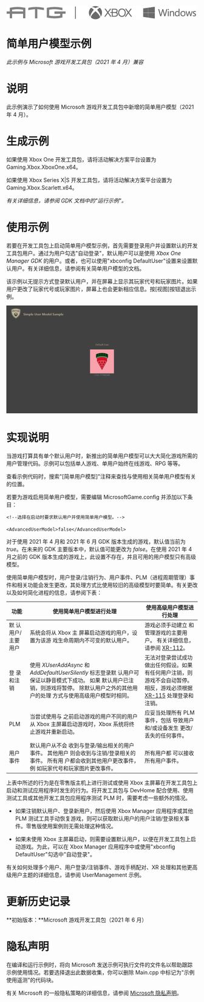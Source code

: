   ![](./media/image1.png)

#   简单用户模型示例

*此示例与 Microsoft 游戏开发工具包（2021 年 4 月）兼容*

# 

# 说明

此示例演示了如何使用 Microsoft 游戏开发工具包中新增的简单用户模型（2021
年 4 月）。

# 生成示例

如果使用 Xbox One 开发工具包，请将活动解决方案平台设置为
Gaming.Xbox.XboxOne.x64。

如果使用 Xbox Series X|S 开发工具包，请将活动解决方案平台设置为
Gaming.Xbox.Scarlett.x64。

*有关详细信息，请参阅 GDK 文档中的"*运行示例"*。*

# 使用示例

若要在开发工具包上启动简单用户模型示例，首先需要登录用户并设置默认的开发工具包用户。通过为用户勾选"自动登录"，默认用户可以是使用
*Xbox One Manager GDK* 的用户。或者，也可以使用"xbconfig
DefaultUser"设置来设置默认用户。有关详细信息，请参阅有关简单用户模型的文档。

该示例以无提示方式登录默认用户，并在屏幕上显示其玩家代号和玩家图片。如果用户更改了玩家代号或玩家图片，屏幕上也会更新相应信息。按\[视图\]按钮退出示例。

![Graphical user interface, application Description automatically generated](./media/image3.png)

# 实现说明

当游戏打算具有单个默认用户时，新推出的简单用户模型可以大大简化游戏所需的用户管理代码。示例可以包括单人游戏、单用户始终在线游戏、RPG
等等。

查看示例代码时，搜索"\[简单用户模型\]"注释来查找与使用相关简单用户模型有关的位置。

若要为游戏启用简单用户模型，需要编辑 MicrosoftGame.config
并添加以下条目：

```
<!--选择在启动时要求默认用户并使用简单用户模型。-->

<AdvancedUserModel>false</AdvancedUserModel>
```

对于使用 2021 年 4 月和 2021 年 6 月 GDK 版本生成的游戏，默认值当前为
*true*。在未来的 GDK 主要版本中，默认值可能更改为 *false*。在使用 2021
年 4 月之前的 GDK
版本生成的游戏上，此设置不存在，并且可用的用户模型只有高级模型。

使用简单用户模型时，用户登录/注销行为、用户事件、PLM（进程周期管理）事件和相关功能会发生更改，其处理方式比使用较旧的高级模型时要简单。有关更改以及如何简化进程的信息，请参阅下表：

| 功能  |  使用简单用户模型进行处理  |  使用高级用户模型进行处理 |
|----------|---------------------------------|------------------------|
| 默 认用户/ 主要用户  |  系统会将从 Xbox 主 屏幕启动游戏的用户，设置为该游 戏生命周期内不可变的默认用户。  |  游戏必须手动建立 和管理游戏的主要用户。 有关详细信息，请参阅 [XR-112](https://developer.microsoft.com/en-us/games/xbox/partner/xr112)。 |
| 登 录和注销  |  使用 *XUserAddAsync* 和 *AddDefaultUserSilently* 标志登录默 认用户可保证以静音模式下成功。 如果 默认用户已注销，则游戏将暂停。 除默认用户之外的其他用户的处理 方式与使用高级用户模型时相同。  | 无法对登录尝试成功做出任何假设。如果有任何用户注销，则游戏不会自动暂停。相反，游戏必须根据[XR-115](https://developer.microsoft.com/en-us/games/xbox/partner/xr115) 处理登录和注销。       |
| PLM  |  当尝试使用与 之前启动游戏的用户不同的用户从 Xbox 主屏幕启动游戏时，Xbox 系统将终止游戏并重新启动。 |  应妥当处理所有 PLM 事件，包括 导致用户和/或设备发生 更改/丢失的任何事件。  |
| 用户事件  |  默认用户从不会 收到与登录/输出相关的用户事件。 其他用户 则会收到与注销/登录相关的事件。 所有用 户都会收到其他用户更改事件，例 如玩家代号和玩家图片更改事件。 |  所有用户都 可以接收所有用户事件。 |

上表中所述的行为是在零售版主机上进行测试或使用 Xbox
主屏幕在开发工具包上启动和测试应用程序时发生的行为。将开发工具包与
DevHome 配合使用、使用测试工具或其他开发工具包应用程序测试 PLM
时，需要考虑一些额外的情况。

-   如果注销默认用户、登录新用户，然后使用 Xbox Manager 应用程序或其他
    PLM
    测试工具手动恢复游戏，则可以获取默认用户的用户注销/登录相关事件。零售版使用案例则无需处理这种情况。

-   如果未使用 Xbox
    主屏幕启动，则需要设置默认用户，以便在开发工具包上启动游戏。为此，可以在
    Xbox Manager 应用程序中或使用"xbconfig
    DefaultUser"勾选中"自动登录"。

有关如何处理多个用户、用户登录/注销事件、游戏手柄配对、XR
处理和其他更高级用户主题的详细信息，请参阅 UserManagement 示例。

# 更新历史记录

**初始版本：**Microsoft 游戏开发工具包（2021 年 6 月）

# 隐私声明

在编译和运行示例时，将向 Microsoft
发送示例可执行文件的文件名以帮助跟踪示例使用情况。若要选择退出此数据收集，你可以删除
Main.cpp 中标记为"示例使用遥测"的代码块。

有关 Microsoft 的一般隐私策略的详细信息，请参阅 [Microsoft
隐私声明](https://privacy.microsoft.com/en-us/privacystatement/)。
